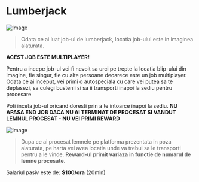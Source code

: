 # Lumberjack

![Image](https://kappa.lol/oWRlHq) 
> Odata ce ai luat job-ul de lumberjack, locatia job-ului este in imaginea alaturata. 

**ACEST JOB ESTE MULTIPLAYER!**

Pentru a incepe job-ul vei fi nevoit sa urci pe trepte la locatia blip-ului din imagine, fie singur, fie cu alte persoane deoarece este un job multiplayer. Odata ce ai inceput, vei primi o autospeciala cu care vei putea sa te deplasezi, sa culegi bustenii si sa ii transporti inapoi la sediu pentru procesare

Poti inceta job-ul oricand doresti prin a te intoarce inapoi la sediu. **NU APASA END JOB DACA NU AI TERMINAT DE PROCESAT SI VANDUT LEMNUL PROCESAT - NU VEI PRIMI REWARD** 

![Image](https://kappa.lol/YBYRpN) 
>Dupa ce ai procesat lemnele pe platforma prezentata in poza alaturata, pe harta vei avea locatia unde va trebui sa le transporti pentru a le vinde. **Reward-ul primit variaza in functie de numarul de lemne procesate.**

Salariul pasiv este de: **$100/ora** (20min) 
